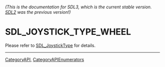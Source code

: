 ###### (This is the documentation for SDL3, which is the current stable version. [SDL2](https://wiki.libsdl.org/SDL2/) was the previous version!)
# SDL_JOYSTICK_TYPE_WHEEL

Please refer to [SDL_JoystickType](SDL_JoystickType) for details.

----
[CategoryAPI](CategoryAPI), [CategoryAPIEnumerators](CategoryAPIEnumerators)

